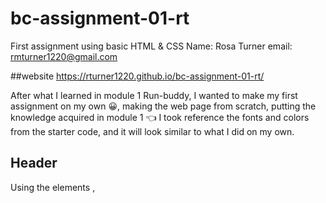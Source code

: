 # bc-assignment-01-rt

First assignment using basic HTML & CSS
Name: Rosa Turner
email: rmturner1220@gmail.com

##website
https://rturner1220.github.io/bc-assignment-01-rt/

After what I learned in module 1 Run-buddy, I wanted to make my first assignment on my own 😀, making the web page from scratch, putting the knowledge acquired in module 1 👈
I took reference the fonts and colors from the starter code, and it will look similar to what I did on my own.

Header
-------

Using the elements <head>, <title>, <ul>, <li>, <div> and adding CSS link.
<!-- CSS Style -->
padding: 20px;
background-color: #2a607c;
font-family: 'Trebuchet MS', 'Lucida Sans Unicode', 'Lucida Grande', 'Lucida Sans', Arial, sans-serif;
color: #d9dcd6;

Body
----
Adding background picture and divided by 4 blocks:

* First block : picture is alignment to the left side and text to the right, background blue color.

* Second block : Picture is alignment to the right side and text to the left, backgroung blue color.

* Thrid block : picture is alignment to the left side and text to the right, background blue color.

* fourth block : is in vertical form with 
3 sections.

👉 Font and colors are the same as the start code.👈
    background-color: #2589bd;
    font-family: 'Gill Sans', 'Gill Sans MT', Calibri, 'Trebuchet MS', sans-serif;

Footer
------
<Footer>
<h2>Made with ❤️ by Horiseon.</h2>
<div>
  <p>
    &copy; 2019 Horiseon Social Solution Services, Inc.
</p>
</div>
</Footer>

